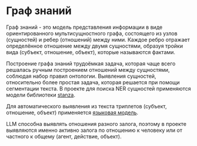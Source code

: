 # Граф знаний

Граф знаний - это модель представления информации в виде ориентированного мультисущностного графа, состоящего из узлов (сущностей) и ребер (отношений) между ними. Каждое ребро отражает определённое отношение между двумя сущностями, образуя тройки вида (субъект, отношение, объект), которые называются фактами.


Построение графа знаний трудоёмкая задача, которая чаще всего решалась ручным построением отношений между сущностями, соблюдая набор правил онтологии. Выявления сущностей, относительно более простая задача, которая решается при помощи сегментации текста. В проекте для поиска NER сущностей применяются модели библиотеки [stanza](ner.md).

Для автоматического выявления из текста триплетов (субъект, отношение, объект) применяется [языковая модель](llm.md).

LLM способна выявлять отношения разного залога, поэтому в проекте выявляются именно активно залога по отношению к человеку или от частного к общему (агент, действие, объект).

